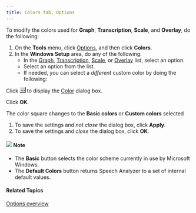 ```yaml
---
title: Colors tab, Options
---
```


To modify the colors used for **Graph**, **Transcription**, **Scale**, and **Overlay**, do the following:

1. On the **Tools** menu, click [Options](overview), and then click **Colors**.
1. In the **Windows Setup** area, do any of the following:
   * In the [Graph](../../graphs/overview), [Transcription](../../edit/transcription/overview), [Scale](../../graphs/view), or [Overlay](../../graphs/overlay) list, select an option.
   * Select an option from the list.
   * If needed, you can select a *different* custom color by doing the following:

Click ![](../../../../images/078.png) to display the [Color](color-palette) dialog box.

Click **OK**.

The color square changes to the **Basic colors** or **Custom colors** selected

1. To save the settings and *not close* the dialog box, click **Apply**.
1. To save the settings and *close* the dialog box, click **OK**.

#### ![](../../../../images/001.png) **Note**
- The **Basic** button selects the color scheme currently in use by Microsoft Windows.
- The **Default Colors** button returns Speech Analyzer to a set of internal default values.

#### **Related Topics**
[Options overview](overview)

